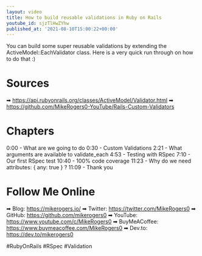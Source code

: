 ```yaml
---
layout: video
title: How to build reusable validations in Ruby on Rails
youtube_id: sjzTlHwZYhw
published_at: '2021-08-10T15:00:22+00:00'
---
```

You can build some super reusable validations by extending  the ActiveModel::EachValidator class. Here is a very quick run through on how to do that :)

# Sources

➡ https://api.rubyonrails.org/classes/ActiveModel/Validator.html
➡ https://github.com/MikeRogers0-YouTube/Rails-Custom-Validators

# Chapters

0:00 -  What are we going to do
0:30 -  Custom Validations
2:21 - What arguments are available to validate_each
4:53 -  Testing with RSpec
7:10 - Our first RSpec test
10:40 - 100% code coverage
11:23 - Why do we need attributes: { any: true } ?
11:09 - Thank you


# Follow Me Online

➡ Blog: https://mikerogers.io/
➡ Twitter: https://twitter.com/MikeRogers0
➡ GitHub: https://github.com/mikerogers0
➡ YouTube: https://www.youtube.com/c/MikeRogers0
➡ BuyMeACoffee: https://www.buymeacoffee.com/MikeRogers0
➡ Dev.to: https://dev.to/mikerogers0

#RubyOnRails #RSpec #Validation